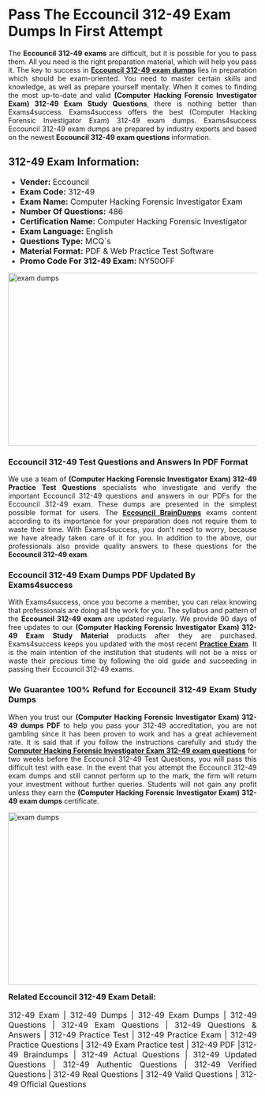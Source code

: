 <h1><strong><strong>Pass The Eccouncil 312-49 Exam Dumps In First Attempt</strong></strong></h1> <p style="text-align:justify">The <strong>Eccouncil 312-49 exams</strong> are difficult, but it is possible for you to pass them. All you need is the right preparation material, which will help you pass it. The key to success in <a href="https://www.exams4success.com/eccouncil/312-49-pdf-exam-dumps"><strong>Eccouncil 312-49 exam dumps</strong></a> lies in preparation which should be exam-oriented. You need to master certain skills and knowledge, as well as prepare yourself mentally. When it comes to finding the most up-to-date and valid <strong>(Computer Hacking Forensic Investigator Exam) 312-49 Exam Study Questions</strong>, there is nothing better than Exams4success. Exams4success offers the best (Computer Hacking Forensic Investigator Exam) 312-49 exam dumps. Exams4success Eccouncil 312-49 exam dumps are prepared by industry experts and based on the newest <strong>Eccouncil 312-49 exam questions</strong> information.</p> <h2><strong><strong>312-49 Exam Information:</strong></strong></h2> <ul> <li><span style="font-size:16px"><strong>Vender:</strong> Eccouncil</span></li> <li><span style="font-size:16px"><strong>Exam Code:</strong> 312-49</span></li> <li><span style="font-size:16px"><strong>Exam Name:</strong> Computer Hacking Forensic Investigator Exam</span></li> <li><span style="font-size:16px"><strong>Number Of Questions:</strong> 486</span></li> <li><span style="font-size:16px"><strong>Certification Name:</strong> Computer Hacking Forensic Investigator</span></li> <li><span style="font-size:16px"><strong>Exam Language:</strong> English</span></li> <li><span style="font-size:16px"><strong>Questions Type:</strong> MCQ`s</span></li> <li><span style="font-size:16px"><strong>Material Format:</strong> PDF & Web Practice Test Software</span></li> <li><span style="font-size:16px"><strong>Promo Code For 312-49 Exam: </strong>NY50OFF</span></li> </ul> <p><a href="https://www.exams4success.com/eccouncil/312-49-pdf-exam-dumps" rel="no-follow"><img alt="exam dumps" src="https://www.certcollections.com/uploads/content/infrist1.png" style="height:350px; width:750px" /></a></p> <h3><strong>Eccouncil 312-49 Test Questions and Answers In PDF Format</strong></h3> <p style="text-align:justify">We use a team of <strong>(Computer Hacking Forensic Investigator Exam) 312-49 Practice Test Questions</strong> specialists who investigate and verify the important Eccouncil 312-49 questions and answers in our PDFs for the Eccouncil 312-49 exam. These dumps are presented in the simplest possible format for users. The <a href="https://www.exams4success.com/eccouncil-exam-dumps"><strong>Eccouncil BrainDumps</strong></a> exams content according to its importance for your preparation does not require them to waste their time. With Exams4success, you don't need to worry, because we have already taken care of it for you. In addition to the above, our professionals also provide quality answers to these questions for the<strong> Eccouncil 312-49 exam</strong>.</p> <h3><strong> Eccouncil 312-49 Exam Dumps PDF Updated By Exams4success</strong></h3> <p style="text-align:justify">With Exams4success, once you become a member, you can relax knowing that professionals are doing all the work for you. The syllabus and pattern of the <strong>Eccouncil 312-49 exam </strong>are updated regularly. We provide 90 days of free updates to our <strong>(Computer Hacking Forensic Investigator Exam) 312-49 Exam Study Material</strong> products after they are purchased. Exams4success keeps you updated with the most recent <a href="https://www.exams4success.com/"><strong>Practice Exam</strong></a>. It is the main intention of the institution that students will not be a miss or waste their precious time by following the old guide and succeeding in passing their Eccouncil 312-49 exams.</p> <h3 style="text-align:justify"><strong>We Guarantee 100% Refund for Eccouncil 312-49 Exam Study Dumps</strong></h3> <p style="text-align:justify">When you trust our <strong>(Computer Hacking Forensic Investigator Exam) 312-49 dumps PDF</strong> to help you pass your 312-49 accreditation, you are not gambling since it has been proven to work and has a great achievement rate. It is said that if you follow the instructions carefully and study the <a href="https://www.exams4success.com/eccouncil/312-49-pdf-exam-dumps"><strong>Computer Hacking Forensic Investigator Exam 312-49 exam questions</strong></a> for two weeks before the Eccouncil 312-49 Test Questions, you will pass this difficult test with ease. In the event that you attempt the Eccouncil 312-49 exam dumps and still cannot perform up to the mark, the firm will return your investment without further queries. Students will not gain any profit unless they earn the <strong>(Computer Hacking Forensic Investigator Exam) 312-49 exam dumps</strong> certificate.</p> <p style="text-align:justify"><a href="https://www.exams4success.com/eccouncil/312-49-pdf-exam-dumps" rel="no-follow"><img alt="exam dumps" src="https://www.certcollections.com/uploads/content/free_demo1.png" style="height:350px; width:750px" /></a></p> <p style="text-align:justify"><span style="font-size:16px"><strong>Related Eccouncil 312-49 Exam Detail:</strong></span><br /> <br /> <span style="font-size:16px">312-49 Exam | 312-49 Dumps | 312-49 Exam Dumps | 312-49 Questions | 312-49 Exam Questions | 312-49 Questions & Answers | 312-49 Practice Test | 312-49 Practice Exam | 312-49 Practice Questions | 312-49 Exam Practice test | 312-49 PDF |312-49 Braindumps | 312-49 Actual Questions | 312-49 Updated Questions | 312-49 Authentic Questions | 312-49 Verified Questions | 312-49 Real Questions | 312-49 Valid Questions | 312-49 Official Questions</span></p>
